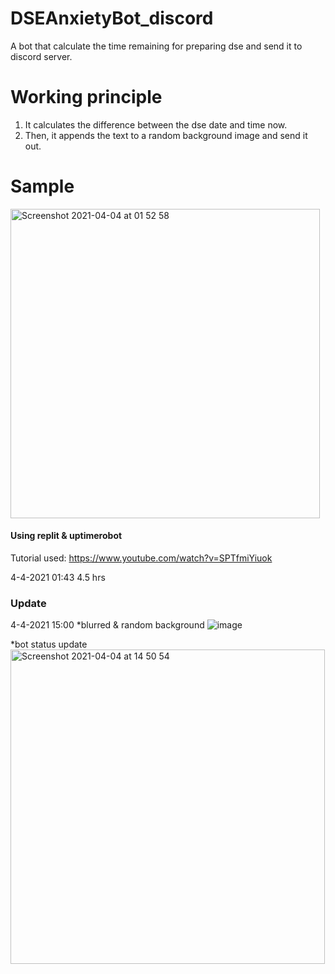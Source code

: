 # DSEAnxietyBot_discord
A bot that calculate the time remaining for preparing dse and send it to discord server.



# Working principle #

1. It calculates the difference between the dse date and time now.
2. Then, it appends the text to a random background image and send it out.



# Sample #
<img width="495" alt="Screenshot 2021-04-04 at 01 52 58" src="https://user-images.githubusercontent.com/53013464/113487075-7e774000-94e8-11eb-8271-dc3dd0946f58.png">



#### Using replit & uptimerobot ####
Tutorial used:
https://www.youtube.com/watch?v=SPTfmiYiuok



4-4-2021 01:43
4.5 hrs

### Update ###
4-4-2021 15:00
*blurred & random background
![image](https://user-images.githubusercontent.com/53013464/113501005-e95e6080-9554-11eb-8d61-d55edb346178.png)

*bot status update
<img width="503" alt="Screenshot 2021-04-04 at 14 50 54" src="https://user-images.githubusercontent.com/53013464/113501040-2aef0b80-9555-11eb-8262-6b6259b3ae53.png">

